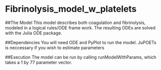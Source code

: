 # Fibrinolysis_model_w_platelets
##The Model
This model describes both coagulation and fibrinolysis, modeled in a logical rules/ODE frame work. The resulting ODEs are solved with the Julia ODE package. 

##Dependencies
You will need ODE and PyPlot to run the model. JuPOETs is neccessary if you wish to estimate parameters

##Execution
The model can be run by calling runModelWithParams, which takes a 1 by 77 parameter vector. 
